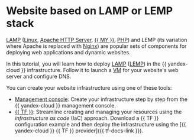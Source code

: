 # Website based on LAMP or LEMP stack

[LAMP](https://en.wikipedia.org/wiki/LAMP_(software_bundle)) ([Linux](https://www.linux.org/), [Apache HTTP Server](https://httpd.apache.org/), [{{ MY }}](https://www.mysql.com/), [PHP](https://www.php.net/)) and LEMP (its variation where Apache is replaced with [Nginx](https://www.nginx.com/)) are popular sets of components for deploying web applications and dynamic websites.

In this tutorial, you will learn how to deploy [LAMP](/marketplace/products/yc/lamp) ([LEMP](/marketplace/products/yc/lemp)) in the {{ yandex-cloud }} infrastructure. Follow it to launch a [VM](../../compute/concepts/vm.md) for your website's web server and configure DNS.

You can create your website infrastructure using one of these tools:
* [Management console](../../tutorials/web/lamp-lemp/console.md): Create your infrastructure step by step from the {{ yandex-cloud }} management console.
* [{{ TF }}](../../tutorials/web/lamp-lemp/terraform.md): Streamline creating and managing your resources using the _infrastructure as code_ (IaC) approach. Download a {{ TF }} configuration example and then deploy the infrastructure using the [{{ yandex-cloud }} {{ TF }} provider]({{ tf-docs-link }}).